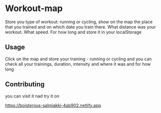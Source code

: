 # Workout-map
Store you type of workout: running or cycling, show on the map the place that you trained and on which date you train there. What distance was your workout. What speed.  For how long and store it in your localStorage



## Usage

Click on the map and store your training - running or cycling and you can check all your trainings, duration, intensity and where it was and for how long

## Contributing

you can visit it nad try it on

https://boisterous-salmiakki-4ab902.netlify.app
